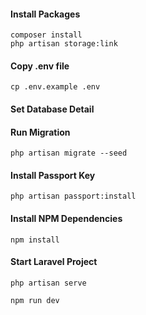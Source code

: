 #### Install Packages

```
composer install
php artisan storage:link
```

#### Copy .env file

```
cp .env.example .env
```

#### Set Database Detail

#### Run Migration

```
php artisan migrate --seed
```

#### Install Passport Key

```
php artisan passport:install
```

#### Install NPM Dependencies

```
npm install
```

#### Start Laravel Project

```
php artisan serve
```

```
npm run dev
```
